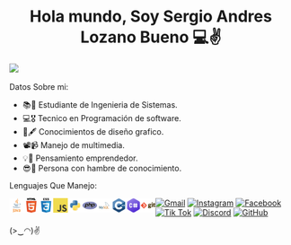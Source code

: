 <div>
<h1 align ="center"> Hola mundo, Soy Sergio Andres Lozano Bueno 💻✌️ </h1>
</div>

<img src="https://github.com/SergiusYT/SergiusYT/blob/main/banner.gif">



Datos Sobre mi:

- 📚📖 Estudiante de Ingenieria de Sistemas.
- 💻🎖️ Tecnico en Programación de software.
- 🎨🖋️ Conocimientos de diseño grafico.
- 📽️📹 Manejo de multimedia.
- 💡🧠 Pensamiento emprendedor.
- 😎🧐 Persona con hambre de conocimiento.


Lenguajes Que Manejo:

<img align="left" alt="Java" width="26px" src="https://github.com/github/explore/raw/main/topics/java/java.png" />

<img align="left" alt="HTML5" width="26px" src="https://github.com/github/explore/raw/main/topics/html/html.png" />

<img align="left" alt="CSS3" width="26px" src="https://github.com/github/explore/raw/main/topics/css/css.png" />

<img align="left" alt="JavaScript" width="26px" src="https://github.com/github/explore/raw/main/topics/javascript/javascript.png" />

<img align="left" alt="Python" width="26px" src="https://github.com/github/explore/raw/main/topics/python/python.png" />

<img align="left" alt="PHP" width="26px" src="https://github.com/github/explore/raw/main/topics/php/php.png" />

<img align="left" alt="MySQL" width="26px" src="https://github.com/github/explore/raw/main/topics/mysql/mysql.png" />

<img align="left" alt="C++" width="26px" src="https://github.com/github/explore/raw/main/topics/cpp/cpp.png" />

<img align="left" alt="C#" width="26px" src="https://github.com/github/explore/raw/main/topics/csharp/csharp.png" />

<img align="left" alt="Git" width="26px" src="https://github.com/github/explore/raw/main/topics/git/git.png" />


  
[![Gmail](https://img.shields.io/badge/%3A-Gmail-%2316b81b?logo=gmail)](mailto:sergiolozanobueno2005@gmail.com) [![Instagram](https://img.shields.io/badge/:-Instagram-red?logo=instagram)](https://instagram.com/sergio_andres_lozano_?igshid=OGQ5ZDc2ODk2ZA==)  [![Facebook](https://img.shields.io/badge/%3A-Facebook-blue?logo=facebook)](https://www.facebook.com/sergioandres.lozanobuenos.7?mibextid=ZbWKwL)   [![Tik Tok](https://img.shields.io/badge/%3A-Tik%20Tok-gray?logo=tiktok)](https://www.tiktok.com/@sergiusyt007?_t=8gALdL1rk5F&_r=1) [![Discord](https://img.shields.io/badge/%3A-Discord-%234437b3?logo=discord)](https://discordapp.com/users/755600862780588084)  [![GitHub](https://img.shields.io/badge/%3A-GitHub-black?logo=github)](https://github.com/SergiusYT) 




(>‿◠)✌
